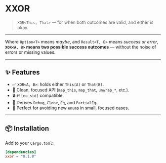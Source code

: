 # XXOR

> `XOR<This, That>` — for when both outcomes are valid, and either is okay.

---

Where `Option<T>` means *maybe*, and `Result<T, E>` means *success or error*,  
**`XOR<A, B>` means two possible **success** outcomes** — without the noise of errors or missing values.

---

## ✨ Features

- ✅ `XOR<A, B>`: holds either `This(A)` or `That(B)`.
- 🧼 Clean, focused API (`map_this`, `map_that`, `unwrap_*`, etc.).
- 🔒 `#![no_std]` compatible.
- 🧪 Derives `Debug`, `Clone`, `Eq`, and `PartialEq`.
- 🎯 Perfect for avoiding new `enum`s in small, focused cases.

---

## 📦 Installation

Add to your `Cargo.toml`:

```toml
[dependencies]
xxor = "0.1.0"
```